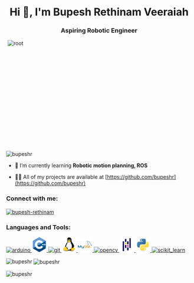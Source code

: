 <h1 align="center">Hi 👋, I'm Bupesh Rethinam Veeraiah</h1>
<h3 align="center">Aspiring Robotic Engineer</h3>

<a href="https://linkedin.com/in/bupesh-rethinam" target="blank"><img align="right" src="https://raw.githubusercontent.com/bupeshr/bupeshr/main/resources/pin.gif" alt="root" height="300" width="500" /></a>

<p align="left"> <img src="https://komarev.com/ghpvc/?username=bupeshr&label=Profile%20views&color=0e75b6&style=flat" alt="bupeshr" /> </p>



- 🌱 I’m currently learning **Robotic motion planning, ROS**

- 👨‍💻 All of my projects are available at [https://github.com/bupeshr](https://github.com/bupeshr)


<h3 align="left">Connect with me:</h3>
<p align="left">
<a href="https://linkedin.com/in/bupesh-rethinam" target="blank"><img align="center" src="https://raw.githubusercontent.com/rahuldkjain/github-profile-readme-generator/master/src/images/icons/Social/linked-in-alt.svg" alt="bupesh-rethinam" height="30" width="40" /></a>


<h3 align="left">Languages and Tools:</h3>
<p align="left"> <a href="https://www.arduino.cc/" target="_blank" rel="noreferrer"> <img src="https://cdn.worldvectorlogo.com/logos/arduino-1.svg" alt="arduino" width="40" height="40"/> </a> <a href="https://www.w3schools.com/cpp/" target="_blank" rel="noreferrer"> <img src="https://raw.githubusercontent.com/devicons/devicon/master/icons/cplusplus/cplusplus-original.svg" alt="cplusplus" width="40" height="40"/> </a> <a href="https://git-scm.com/" target="_blank" rel="noreferrer"> <img src="https://www.vectorlogo.zone/logos/git-scm/git-scm-icon.svg" alt="git" width="40" height="40"/> </a> <a href="https://www.linux.org/" target="_blank" rel="noreferrer"> <img src="https://raw.githubusercontent.com/devicons/devicon/master/icons/linux/linux-original.svg" alt="linux" width="40" height="40"/> </a> <a href="https://www.mysql.com/" target="_blank" rel="noreferrer"> <img src="https://raw.githubusercontent.com/devicons/devicon/master/icons/mysql/mysql-original-wordmark.svg" alt="mysql" width="40" height="40"/> </a> <a href="https://opencv.org/" target="_blank" rel="noreferrer"> <img src="https://www.vectorlogo.zone/logos/opencv/opencv-icon.svg" alt="opencv" width="40" height="40"/> </a> <a href="https://pandas.pydata.org/" target="_blank" rel="noreferrer"> <img src="https://raw.githubusercontent.com/devicons/devicon/2ae2a900d2f041da66e950e4d48052658d850630/icons/pandas/pandas-original.svg" alt="pandas" width="40" height="40"/> </a> <a href="https://www.python.org" target="_blank" rel="noreferrer"> <img src="https://raw.githubusercontent.com/devicons/devicon/master/icons/python/python-original.svg" alt="python" width="40" height="40"/> </a> <a href="https://scikit-learn.org/" target="_blank" rel="noreferrer"> <img src="https://upload.wikimedia.org/wikipedia/commons/0/05/Scikit_learn_logo_small.svg" alt="scikit_learn" width="40" height="40"/> </a> </p>

<p><img align="left" src="https://github-readme-stats.vercel.app/api/top-langs?username=bupeshr&show_icons=true&locale=en&layout=compact" alt="bupeshr" /></p>

<p>&nbsp;<img align="center" src="https://github-readme-stats.vercel.app/api?username=bupeshr&show_icons=true&locale=en" alt="bupeshr" /></p>

<p><img align="center" src="https://github-readme-streak-stats.herokuapp.com/?user=bupeshr&" alt="bupeshr" /></p>


<!---
Bupesh-Rethen/Bupesh-Rethen is a ✨ special ✨ repository because its `README.md` (this file) appears on your GitHub profile.
You can click the Preview link to take a look at your changes.
--->
